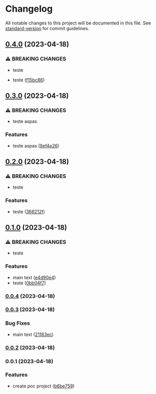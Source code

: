 # Changelog

All notable changes to this project will be documented in this file. See [standard-version](https://github.com/conventional-changelog/standard-version) for commit guidelines.

## [0.4.0](https://github.com/dennissiq/poc-standard-version/compare/v0.3.0...v0.4.0) (2023-04-18)


### ⚠ BREAKING CHANGES

* teste

* teste ([f15bc86](https://github.com/dennissiq/poc-standard-version/commit/f15bc863fe79614d63733264ad065cfe3b0ad297))

## [0.3.0](https://github.com/dennissiq/poc-standard-version/compare/v0.2.0...v0.3.0) (2023-04-18)


### ⚠ BREAKING CHANGES

* teste aspas

### Features

* teste aspas ([9ef4e26](https://github.com/dennissiq/poc-standard-version/commit/9ef4e26d116185e762560c37655f504d924ec5a1))

## [0.2.0](https://github.com/dennissiq/poc-standard-version/compare/v0.1.0...v0.2.0) (2023-04-18)


### ⚠ BREAKING CHANGES

* teste

### Features

* teste ([368212f](https://github.com/dennissiq/poc-standard-version/commit/368212fd3d0a1e413562f635ba0c1513f8524237))

## [0.1.0](https://github.com/dennissiq/poc-standard-version/compare/v0.0.4...v0.1.0) (2023-04-18)


### ⚠ BREAKING CHANGES

* teste

### Features

* main text ([e4d90e4](https://github.com/dennissiq/poc-standard-version/commit/e4d90e49772c525d109c11072c03eb745a6af650))
* teste ([0bb04f7](https://github.com/dennissiq/poc-standard-version/commit/0bb04f7370004cb576fea86d3d2167eef39a43d8))

### [0.0.4](https://github.com/dennissiq/poc-standard-version/compare/v0.0.3...v0.0.4) (2023-04-18)

### [0.0.3](https://github.com/dennissiq/poc-standard-version/compare/v0.0.2...v0.0.3) (2023-04-18)


### Bug Fixes

* main text ([21183ec](https://github.com/dennissiq/poc-standard-version/commit/21183ec18adb40969acea3df56a50f997d09ce9c))

### [0.0.2](https://github.com/dennissiq/poc-standard-version/compare/v0.0.1...v0.0.2) (2023-04-18)

### 0.0.1 (2023-04-18)


### Features

* create poc project ([b6be759](https://github.com/dennissiq/poc-standard-version/commit/b6be7597af034a847b513adb6ae2d1c8d59498bf))
